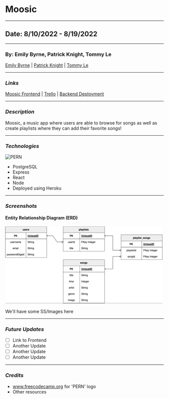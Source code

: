 # Moosic

---

## Date: 8/10/2022 - 8/19/2022

---

### By: Emily Byrne, Patrick Knight, Tommy Le

[Emily Byrne](https://www.linkedin.com/in/emilybyrne3/) | [Patrick Knight](https://www.linkedin.com/in/patrick-f-knight/) | [Tommy Le](https://www.linkedin.com/in/tommyyle/)

---

### **_Links_**

[Moosic Frontend](https://github.com/pfknight8/Moosic_Frontend) | [Trello](https://trello.com/b/t17RUM3i/moosic) | [Backend Deployment](https://moosicbackend.herokuapp.com/)

---

### **_Description_**

Moosic, a music app where users are able to browse for songs as well as create playlists where they can add their favorite songs! 

---

### **_Technologies_**

<img alt="PERN" width='450' src="https://www.freecodecamp.org/news/content/images/size/w2000/2020/03/PERN.png" />

* PostgreSQL
* Express
* React
* Node
* Deployed using Heroku

---

### **_Screenshots_**

#### Entity Relationship Diagram (ERD)

<img alt="ERD" width='500' src="./Moosic_ERD.png" />

We'll have some SS/Images here

---

### **_Future Updates_**

- [ ] Link to Frontend 
- [ ] Another Update
- [ ] Another Update
- [ ] Another Update

---

### **_Credits_**

* www.freecodecamp.org for 'PERN' logo
* Other resources
